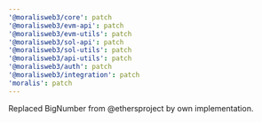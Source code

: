 ```yaml
---
'@moralisweb3/core': patch
'@moralisweb3/evm-api': patch
'@moralisweb3/evm-utils': patch
'@moralisweb3/sol-api': patch
'@moralisweb3/sol-utils': patch
'@moralisweb3/api-utils': patch
'@moralisweb3/auth': patch
'@moralisweb3/integration': patch
'moralis': patch
---
```


Replaced BigNumber from @ethersproject by own implementation.
